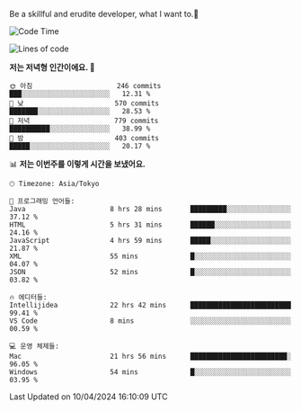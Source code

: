 Be a skillful and erudite developer, what I want to.👶

<!--START_SECTION:waka-->
![Code Time](http://img.shields.io/badge/Code%20Time-680%20hrs%2042%20mins-blue)

![Lines of code](https://img.shields.io/badge/%EC%A0%80%EB%8A%94%20%EC%97%AC%ED%83%9C%EA%B9%8C%EC%A7%80%20-1.2%20million%20%EC%A4%84%EC%9D%98%20%EC%BD%94%EB%93%9C%EB%A5%BC%20%EC%9E%91%EC%84%B1%ED%96%88%EC%96%B4%EC%9A%94.-blue)

**저는 저녁형 인간이에요. 🦉** 

```text
🌞 아침                     246 commits         ███░░░░░░░░░░░░░░░░░░░░░░   12.31 % 
🌆 낮　                     570 commits         ███████░░░░░░░░░░░░░░░░░░   28.53 % 
🌃 저녁                     779 commits         ██████████░░░░░░░░░░░░░░░   38.99 % 
🌙 밤　                     403 commits         █████░░░░░░░░░░░░░░░░░░░░   20.17 % 
```


📊 **저는 이번주를 이렇게 시간을 보냈어요.** 

```text
🕑︎ Timezone: Asia/Tokyo

💬 프로그래밍 언어들: 
Java                     8 hrs 28 mins       █████████░░░░░░░░░░░░░░░░   37.12 % 
HTML                     5 hrs 31 mins       ██████░░░░░░░░░░░░░░░░░░░   24.16 % 
JavaScript               4 hrs 59 mins       █████░░░░░░░░░░░░░░░░░░░░   21.87 % 
XML                      55 mins             █░░░░░░░░░░░░░░░░░░░░░░░░   04.07 % 
JSON                     52 mins             █░░░░░░░░░░░░░░░░░░░░░░░░   03.82 % 

🔥 에디터들: 
Intellijidea             22 hrs 42 mins      █████████████████████████   99.41 % 
VS Code                  8 mins              ░░░░░░░░░░░░░░░░░░░░░░░░░   00.59 % 

💻 운영 체제들: 
Mac                      21 hrs 56 mins      ████████████████████████░   96.05 % 
Windows                  54 mins             █░░░░░░░░░░░░░░░░░░░░░░░░   03.95 % 
```


 Last Updated on 10/04/2024 16:10:09 UTC
<!--END_SECTION:waka-->
